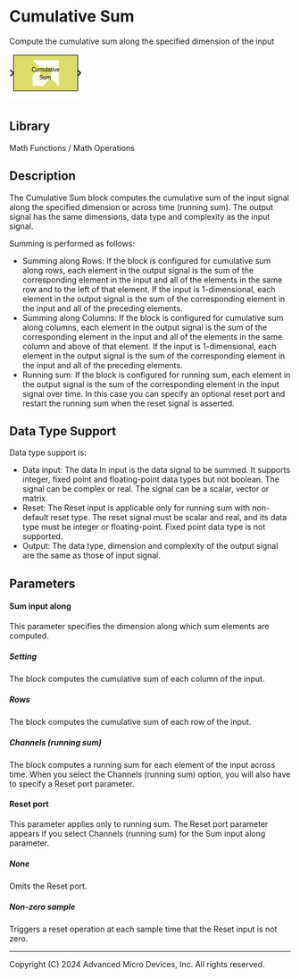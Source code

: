 # Cumulative Sum

Compute the cumulative sum along the specified dimension of the input

![](./Images/block.png)

## Library

Math Functions / Math Operations

## Description

The Cumulative Sum block computes the cumulative sum of the input signal
along the specified dimension or across time (running sum). The output
signal has the same dimensions, data type and complexity as the input
signal.

Summing is performed as follows:

- Summing along Rows: If the block is configured for cumulative sum
  along rows, each element in the output signal is the sum of the
  corresponding element in the input and all of the elements in the same
  row and to the left of that element. If the input is 1-dimensional,
  each element in the output signal is the sum of the corresponding
  element in the input and all of the preceding elements.
- Summing along Columns: If the block is configured for cumulative sum
  along columns, each element in the output signal is the sum of the
  corresponding element in the input and all of the elements in the same
  column and above of that element. If the input is 1-dimensional, each
  element in the output signal is the sum of the corresponding element
  in the input and all of the preceding elements.
- Running sum: If the block is configured for running sum, each element
  in the output signal is the sum of the corresponding element in the
  input signal over time. In this case you can specify an optional reset
  port and restart the running sum when the reset signal is asserted.

## Data Type Support

Data type support is:

- Data input: The data In input is the data signal to be summed. It
  supports integer, fixed point and floating-point data types but not
  boolean. The signal can be complex or real. The signal can be a
  scalar, vector or matrix.
- Reset: The Reset input is applicable only for running sum with
  non-default reset type. The reset signal must be scalar and real, and
  its data type must be integer or floating-point. Fixed point data type
  is not supported.
- Output: The data type, dimension and complexity of the output signal
  are the same as those of input signal.

## Parameters

#### Sum input along

This parameter specifies the dimension along which sum elements are
computed.
##### Setting
The block computes the cumulative sum of each column of the input.

##### Rows
The block computes the cumulative sum of each row of the input.

##### Channels (running sum)
The block computes a running sum for each element of the input across time. When you select the Channels (running sum) option, you will also have to specify a Reset port parameter.

#### Reset port

This parameter applies only to running sum. The Reset port parameter
appears if you select Channels (running sum) for the Sum input along
parameter.

##### None
Omits the Reset port.

##### Non-zero sample
Triggers a reset operation at each sample time that the Reset input is not zero.


--------------
Copyright (C) 2024 Advanced Micro Devices, Inc.
All rights reserved.
